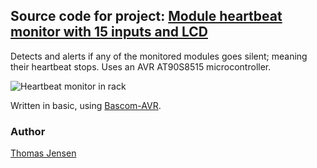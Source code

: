 ## Source code for project: [Module heartbeat monitor with 15 inputs and LCD](https://uctrl.io/projects/avr-module-heartbeat-monitor-with-15-inputs-and-lcd-041d41)

Detects and alerts if any of the monitored modules goes silent; meaning their heartbeat stops. Uses an AVR AT90S8515 microcontroller.

![Heartbeat monitor in rack](https://static.uctrl.net/imgs/ogp8qy.jpeg)

Written in basic, using [Bascom-AVR](http://www.mcselec.com/).

### Author
[Thomas Jensen](https://uctrl.io/@hebron)
